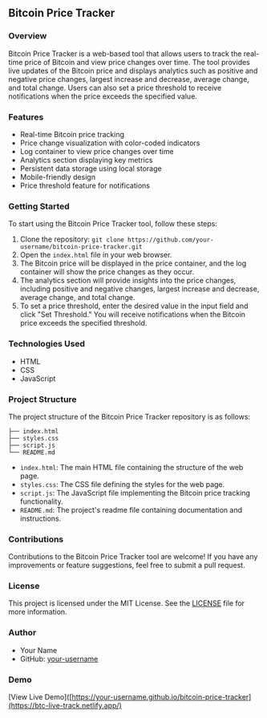 ## Bitcoin Price Tracker

### Overview

Bitcoin Price Tracker is a web-based tool that allows users to track the real-time price of Bitcoin and view price changes over time. The tool provides live updates of the Bitcoin price and displays analytics such as positive and negative price changes, largest increase and decrease, average change, and total change. Users can also set a price threshold to receive notifications when the price exceeds the specified value.

### Features

- Real-time Bitcoin price tracking
- Price change visualization with color-coded indicators
- Log container to view price changes over time
- Analytics section displaying key metrics
- Persistent data storage using local storage
- Mobile-friendly design
- Price threshold feature for notifications

### Getting Started

To start using the Bitcoin Price Tracker tool, follow these steps:

1. Clone the repository: `git clone https://github.com/your-username/bitcoin-price-tracker.git`
2. Open the `index.html` file in your web browser.
3. The Bitcoin price will be displayed in the price container, and the log container will show the price changes as they occur.
4. The analytics section will provide insights into the price changes, including positive and negative changes, largest increase and decrease, average change, and total change.
5. To set a price threshold, enter the desired value in the input field and click "Set Threshold." You will receive notifications when the Bitcoin price exceeds the specified threshold.

### Technologies Used

- HTML
- CSS
- JavaScript

### Project Structure

The project structure of the Bitcoin Price Tracker repository is as follows:

```
├── index.html
├── styles.css
├── script.js
└── README.md
```

- `index.html`: The main HTML file containing the structure of the web page.
- `styles.css`: The CSS file defining the styles for the web page.
- `script.js`: The JavaScript file implementing the Bitcoin price tracking functionality.
- `README.md`: The project's readme file containing documentation and instructions.

### Contributions

Contributions to the Bitcoin Price Tracker tool are welcome! If you have any improvements or feature suggestions, feel free to submit a pull request.

### License

This project is licensed under the MIT License. See the [LICENSE](LICENSE) file for more information.

### Author

- Your Name
- GitHub: [your-username](https://github.com/your-username)

### Demo

[View Live Demo]([https://your-username.github.io/bitcoin-price-tracker](https://btc-live-track.netlify.app/)
